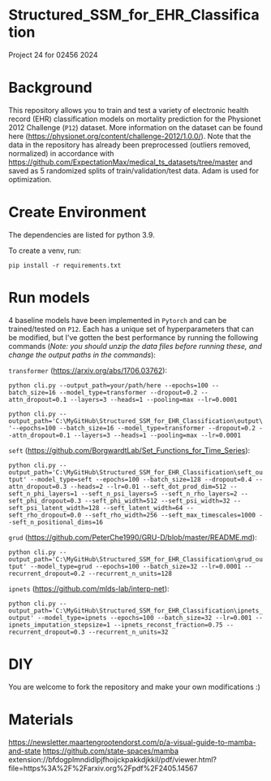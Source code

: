 # Structured_SSM_for_EHR_Classification

Project 24 for 02456 2024

# Background

This repository allows you to train and test a variety of electronic health record (EHR) classification models on mortality prediction for the Physionet 2012 Challenge (`P12`) dataset. More information on the dataset can be found here (https://physionet.org/content/challenge-2012/1.0.0/). Note that the data in the repository has already been preprocessed (outliers removed, normalized) in accordance with https://github.com/ExpectationMax/medical_ts_datasets/tree/master and saved as 5 randomized splits of train/validation/test data. Adam is used for optimization.

# Create Environment

The dependencies are listed for python 3.9.

To create a venv, run:

`pip install -r requirements.txt`

# Run models

4 baseline models have been implemented in `Pytorch` and can be trained/tested on `P12`. Each has a unique set of hyperparameters that can be modified, but I've gotten the best performance by running the following commands (_Note: you should unzip the data files before running these, and change the output paths in the commands_):

`transformer` (https://arxiv.org/abs/1706.03762):

`python cli.py --output_path=your/path/here --epochs=100 --batch_size=16 --model_type=transformer --dropout=0.2 --attn_dropout=0.1 --layers=3 --heads=1 --pooling=max --lr=0.0001`

`python cli.py --output_path='C:\MyGitHub\Structured_SSM_for_EHR_Classification\output\'--epochs=100 --batch_size=16 --model_type=transformer --dropout=0.2 --attn_dropout=0.1 --layers=3 --heads=1 --pooling=max --lr=0.0001`

`seft` (https://github.com/BorgwardtLab/Set_Functions_for_Time_Series):

`python cli.py --output_path='C:\MyGitHub\Structured_SSM_for_EHR_Classification\seft_output' --model_type=seft --epochs=100 --batch_size=128 --dropout=0.4 --attn_dropout=0.3 --heads=2 --lr=0.01 --seft_dot_prod_dim=512 --seft_n_phi_layers=1 --seft_n_psi_layers=5 --seft_n_rho_layers=2 --seft_phi_dropout=0.3 --seft_phi_width=512 --seft_psi_width=32 --seft_psi_latent_width=128 --seft_latent_width=64 --seft_rho_dropout=0.0 --seft_rho_width=256 --seft_max_timescales=1000 --seft_n_positional_dims=16`

`grud` (https://github.com/PeterChe1990/GRU-D/blob/master/README.md):

`python cli.py --output_path='C:\MyGitHub\Structured_SSM_for_EHR_Classification\grud_output' --model_type=grud --epochs=100 --batch_size=32 --lr=0.0001 --recurrent_dropout=0.2 --recurrent_n_units=128`

`ipnets` (https://github.com/mlds-lab/interp-net):

`python cli.py --output_path='C:\MyGitHub\Structured_SSM_for_EHR_Classification\ipnets_output' --model_type=ipnets --epochs=100 --batch_size=32 --lr=0.001 --ipnets_imputation_stepsize=1 --ipnets_reconst_fraction=0.75 --recurrent_dropout=0.3 --recurrent_n_units=32`

# DIY

You are welcome to fork the repository and make your own modifications :)

# Materials

https://newsletter.maartengrootendorst.com/p/a-visual-guide-to-mamba-and-state
https://github.com/state-spaces/mamba
extension://bfdogplmndidlpjfhoijckpakkdjkkil/pdf/viewer.html?file=https%3A%2F%2Farxiv.org%2Fpdf%2F2405.14567
